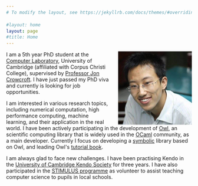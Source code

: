 ```yaml
---
# To modify the layout, see https://jekyllrb.com/docs/themes/#overriding-theme-defaults

#layout: home
layout: page
#title: Home
---
```


<img src="/images/stark.jpg" style="float:right;width:200px;margin-left:20px">

I am a 5th year PhD student at the [Computer Laboratory](https://www.cl.cam.ac.uk/), University of Cambridge (affiliated with Corpus Christi College), supervised by [Professor Jon Crowcroft](https://www.cl.cam.ac.uk/~jac22/). I have just passed my PhD viva and currently is looking for job opportunities. 

I am interested in various research topics, including numerical computation, high performance computing, machine learning, and their application in the real world. 
I have been actively participating in the development of [Owl](https://ocaml.xyz/), an scientific computing library that is widely used in the [OCaml](https://ocaml.org) community, as a main developer. Currently I focus on developing a [symbolic](https://github.com/owlbarn/owl_symbolic) library based on Owl, and leading Owl's [tutorial book](https://ocaml.xyz/book/).

I am always glad to face new challenges. I have been practising Kendo in the [University of Cambridge Kendo Society](http://kendo.soc.srcf.net/membership/borrowing/) for three years. 
I have also participated in the [STIMULUS programme](https://stimulus.maths.org/) as volunteer to assist teaching computer science to pupils in local schools.